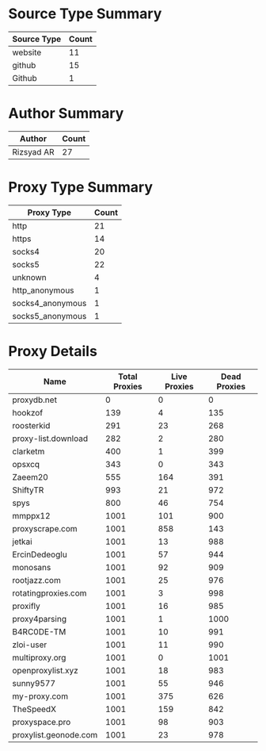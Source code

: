 # Source Type Summary

| Source Type | Count |
|-------------|-------|
| website | 11 |
| github | 15 |
| Github | 1 |


# Author Summary

| Author | Count |
|--------|-------|
| Rizsyad AR | 27 |


# Proxy Type Summary

| Proxy Type | Count |
|------------|-------|
| http | 21 |
| https | 14 |
| socks4 | 20 |
| socks5 | 22 |
| unknown | 4 |
| http_anonymous | 1 |
| socks4_anonymous | 1 |
| socks5_anonymous | 1 |


# Proxy Details

| Name | Total Proxies | Live Proxies | Dead Proxies |
|------|---------------|--------------|---------------|
| proxydb.net | 0 | 0 | 0 |
| hookzof | 139 | 4 | 135 |
| roosterkid | 291 | 23 | 268 |
| proxy-list.download | 282 | 2 | 280 |
| clarketm | 400 | 1 | 399 |
| opsxcq | 343 | 0 | 343 |
| Zaeem20 | 555 | 164 | 391 |
| ShiftyTR | 993 | 21 | 972 |
| spys | 800 | 46 | 754 |
| mmppx12 | 1001 | 101 | 900 |
| proxyscrape.com | 1001 | 858 | 143 |
| jetkai | 1001 | 13 | 988 |
| ErcinDedeoglu | 1001 | 57 | 944 |
| monosans | 1001 | 92 | 909 |
| rootjazz.com | 1001 | 25 | 976 |
| rotatingproxies.com | 1001 | 3 | 998 |
| proxifly | 1001 | 16 | 985 |
| proxy4parsing | 1001 | 1 | 1000 |
| B4RC0DE-TM | 1001 | 10 | 991 |
| zloi-user | 1001 | 11 | 990 |
| multiproxy.org | 1001 | 0 | 1001 |
| openproxylist.xyz | 1001 | 18 | 983 |
| sunny9577 | 1001 | 55 | 946 |
| my-proxy.com | 1001 | 375 | 626 |
| TheSpeedX | 1001 | 159 | 842 |
| proxyspace.pro | 1001 | 98 | 903 |
| proxylist.geonode.com | 1001 | 23 | 978 |
